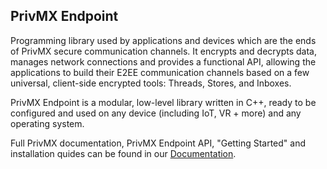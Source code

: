 ## PrivMX Endpoint
Programming library used by applications and devices which are the ends of PrivMX secure communication channels. It encrypts and decrypts data, manages network connections and provides a functional API, allowing the applications to build their E2EE communication channels based on a few universal, client-side encrypted tools: Threads, Stores, and Inboxes.

PrivMX Endpoint is a modular, low-level library written in C++, ready to be configured and used on any device (including IoT, VR + more) and any operating system.

Full PrivMX documentation, PrivMX Endpoint API, "Getting Started" and installation quides can be found in our [Documentation](https://docs.privmx.dev/docs/latest/cpp/introduction).
